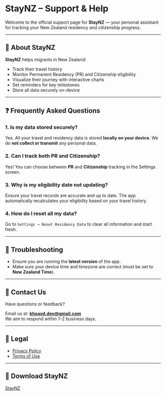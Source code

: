 # StayNZ – Support & Help

Welcome to the official support page for **StayNZ** — your personal assistant for tracking your New Zealand residency and citizenship progress.

---

## 📱 About StayNZ

**StayNZ** helps migrants in New Zealand:

- Track their travel history  
- Monitor Permanent Residency (PR) and Citizenship eligibility  
- Visualize their journey with interactive charts  
- Set reminders for key milestones  
- Store all data securely on-device  

---

## ❓ Frequently Asked Questions

### 1. **Is my data stored securely?**
Yes. All your travel and residency data is stored **locally on your device**. We do **not collect or transmit** any personal data.

### 2. **Can I track both PR and Citizenship?**
Yes! You can choose between **PR** and **Citizenship** tracking in the Settings screen.

### 3. **Why is my eligibility date not updating?**
Ensure your travel records are accurate and up to date. The app automatically recalculates your eligibility based on your travel history.

### 4. **How do I reset all my data?**
Go to `Settings → Reset Residency Data` to clear all information and start fresh.

---

## 🔧 Troubleshooting

- Ensure you are running the **latest version** of the app.
- Make sure your device time and timezone are correct (must be set to **New Zealand Time**).

---

## 📩 Contact Us

Have questions or feedback?

Email us at: **[khoavd.dev@gmail.com](mailto:khoavd.dev@gmail.com)**  
We aim to respond within 1–2 business days.

---

## 📄 Legal
- [Privacy Policy](PrivacyPolicy/README.md)
- [Terms of Use](TermsOfUse/README.md)

---

## 🔗 Download StayNZ

[StayNZ](https://apps.apple.com/nz/app/staynz/id6747790295)
